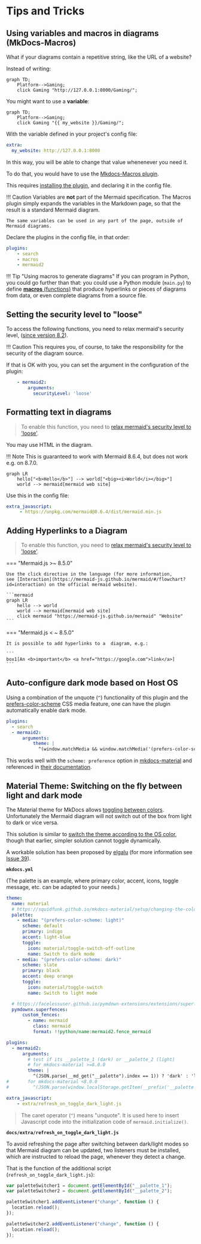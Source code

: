 # Tips and Tricks


## Using variables and macros in diagrams (MkDocs-Macros)

What if your diagrams contain a repetitive string, like the URL of a website?

Instead of writing:

```
graph TD;
    Platform-->Gaming;
    click Gaming "http://127.0.0.1:8000/Gaming/";
```

You might want to use a **variable**:

```
graph TD;
    Platform-->Gaming;
    click Gaming "{{ my_website }}/Gaming/";
```

With the variable defined in your project's config file:

```yaml
extra:
  my_website: http://127.0.0.1:8000
```


In this way, you will be able to change that value whenenever you need it.

To do that, you would have to use the [Mkdocs-Macros plugin](https://mkdocs-macros-plugin.readthedocs.io/).



This requires [installing the plugin](https://mkdocs-macros-plugin.readthedocs.io/en/latest/#standard-installation), and declaring it in the config file.

!!! Caution
    Variables are **not** part of the Mermaid specification. The Macros plugin simply expands the variables in the
    Markdown page, so that the result is a standard Mermaid diagram.

    The same variables can be used in any part of the page, outside of Mermaid diagrams.


Declare the plugins in the config file, in that order:

```yaml
plugins:
    - search
    - macros
    - mermaid2
```

!!! Tip "Using macros to generate diagrams"
    If you can program in Python, you could go further than that: you could use a Python module (`main.py`) to define
    [**macros** (functions)](https://mkdocs-macros-plugin.readthedocs.io/en/latest/macros/)
    that produce hyperlinks or pieces of diagrams from data,
    or even complete diagrams from a source file.


## Setting the security level to "loose"

To access the following functions, you need to relax mermaid's security level,
([since version 8.2](https://mermaid-js.github.io/mermaid/#/?id=special-note-regarding-version-82)).

!!! Caution 
    This requires you, of course, to take the responsibility 
    for the security of the diagram source.

If that is OK with you, you can set the argument in the configuration of the
plugin:

```yaml
    - mermaid2:
        arguments:
          securityLevel: 'loose'
```

## Formatting text in diagrams

> To enable this function, you need to [relax mermaid's security level to 'loose'](#setting-the-security-level-to-loose).

You may use HTML in the diagram.

!!! Note
    This is guaranteed to work with Mermaid 8.6.4, but
    does not work e.g. on 8.7.0.


```mermaid
graph LR
    hello["<b>Hello</b>"] --> world["<big><i>World</i></big>"]
    world --> mermaid[mermaid web site]
```

Use this in the config file:
```yaml
extra_javascript:
     - https://unpkg.com/mermaid@8.6.4/dist/mermaid.min.js
```



## Adding Hyperlinks to a Diagram 

> To enable this function, you need to [relax mermaid's security level to 'loose'](#setting-the-security-level-to-loose).

=== "Mermaid.js >~ 8.5.0"

    Use the click directive in the language (for more information,
    see [Interaction](https://mermaid-js.github.io/mermaid/#/flowchart?id=interaction) on the official mermaid website).

    ```mermaid
    graph LR
        hello --> world
        world --> mermaid[mermaid web site]
        click mermaid "https://mermaid-js.github.io/mermaid" "Website"
    ```



=== "Mermaid.js < ~ 8.5.0"

    It is possible to add hyperlinks to a  diagram, e.g.:

    ```
    box1[An <b>important</b> <a href="https://google.com">link</a>] 
    ```


## Auto-configure dark mode based on Host OS

Using a combination of the unquote (`^`) functionality of this plugin and the
[prefers-color-scheme](https://developer.mozilla.org/en-US/docs/Web/CSS/@media/prefers-color-scheme)
CSS media feature, one can have the plugin automatically enable dark mode.

```yaml
plugins:
  - search
  - mermaid2:
      arguments:
          theme: |
            ^(window.matchMedia && window.matchMedia('(prefers-color-scheme: dark)').matches) ? 'dark' : 'light'
```

This works well with the `scheme: preference` option in
[mkdocs-material](https://squidfunk.github.io/mkdocs-material/) and referenced in [their documentation](https://squidfunk.github.io/mkdocs-material/setup/changing-the-colors/#color-scheme).



## Material Theme: Switching on the fly between light and dark mode
The Material theme for MkDocs allows [toggling between colors](https://squidfunk.github.io/mkdocs-material/setup/changing-the-colors/#color-palette-toggle).
Unfortunately the Mermaid diagram will not switch out of the box from light to
dark or vice versa. 


This solution is similar to [switch the theme according to the OS color](#auto-configure-dark-mode-based-on-host-os), 
though that earlier, simpler solution cannot toggle dynamically.

A workable solution has been proposed by [elgalu](https://github.com/elgalu)
(for more information see [Issue 39](https://github.com/fralau/mkdocs-mermaid2-plugin/issues/39)).



**`mkdocs.yml`**

(The palette is an example, where primary color, accent, icons, toggle message, etc. can be adapted to your needs.)

```yaml
theme:
  name: material
  # https://squidfunk.github.io/mkdocs-material/setup/changing-the-colors/#color-palette
  palette:
    - media: "(prefers-color-scheme: light)"
      scheme: default
      primary: indigo
      accent: light-blue
      toggle:
        icon: material/toggle-switch-off-outline
        name: Switch to dark mode
    - media: "(prefers-color-scheme: dark)"
      scheme: slate
      primary: black
      accent: deep orange
      toggle:
        icon: material/toggle-switch
        name: Switch to light mode

  # https://facelessuser.github.io/pymdown-extensions/extensions/superfences/
  pymdownx.superfences:
      custom_fences:
        - name: mermaid
          class: mermaid
          format: !!python/name:mermaid2.fence_mermaid

plugins:
  - mermaid2:
      arguments:
        # test if its __palette_1 (dark) or __palette_2 (light)
        # for mkdocs-material >=8.0.0
        theme: |
          ^(JSON.parse(__md_get("__palette").index == 1)) ? 'dark' : 'light'
#       for mkdocs-material <8.0.0
#         ^(JSON.parse(window.localStorage.getItem(__prefix('__palette'))).index == 1) ? 'dark' : 'light'

extra_javascript:
    - extra/refresh_on_toggle_dark_light.js
```

> The caret operator (`^`) means "unquote". It is used here to insert Javascript code into the initialization code of `mermaid.initialize()`.


**`docs/extra/refresh_on_toggle_dark_light.js`**

To avoid refreshing the page after switching between dark/light modes so that Mermaid diagram can be updated, two listeners
must be installed, which are instructed to reload the page, whenever 
they detect a change.

That is the function of the additional script
(`refresh_on_toggle_dark_light.js`):

```javascript
var paletteSwitcher1 = document.getElementById("__palette_1");
var paletteSwitcher2 = document.getElementById("__palette_2");

paletteSwitcher1.addEventListener("change", function () {
  location.reload();
});

paletteSwitcher2.addEventListener("change", function () {
  location.reload();
});
```
